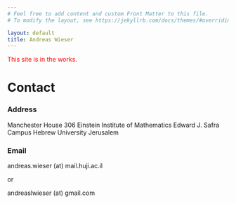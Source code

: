```yaml
---
# Feel free to add content and custom Front Matter to this file.
# To modify the layout, see https://jekyllrb.com/docs/themes/#overriding-theme-defaults

layout: default
title: Andreas Wieser
---
```


<p style="color:red">
This site is in the works.
</p>

# Contact

### Address

Manchester House 306
Einstein Institute of Mathematics
Edward J. Safra Campus
Hebrew University Jerusalem

### Email
andreas.wieser (at) mail.huji.ac.il

or

andreaslwieser (at) gmail.com



